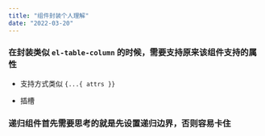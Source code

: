 ```yaml
---
title: "组件封装个人理解"
date: "2022-03-20"
---
```


### 在封装类似 `el-table-column` 的时候，需要支持原来该组件支持的属性

- 支持方式类似 `{...{ attrs }}`

- 插槽

### 递归组件首先需要思考的就是先设置递归边界，否则容易卡住
